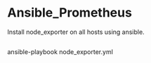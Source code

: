 # Ansible_Prometheus
Install node_exporter on all hosts using ansible.
##
ansible-playbook node_exporter.yml
##
